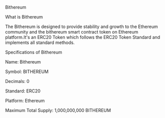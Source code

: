 Bithereum

What is Bithereum

The Bithereum is designed to provide stability and growth to the Ethereum community and the bithereum smart contract token on Ethereum platform.It's an ERC20 Token which follows the ERC20 Token Standard and implements all standard methods.

Specifications of Bithereum

Name: Bithereum

Symbol: BITHEREUM

Decimals: 0

Standard: ERC20

Platform: Ethereum

Maximum Total Supply: 1,000,000,000 BITHEREUM
